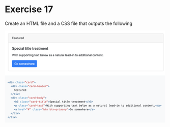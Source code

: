 # Exercise 17

Create an HTML file and a CSS file that outputs the following

![exercise-17 goal](../../__1-lecture/assets/ex-17-goal.png)
